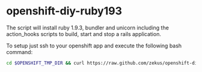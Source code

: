 openshift-diy-ruby193
=====================

The script will install ruby 1.9.3, bundler and unicorn including the action_hooks scripts to build, start and stop a rails application.

To setup just ssh to your openshift app and execute the following bash command:

```bash
cd $OPENSHIFT_TMP_DIR && curl https://raw.github.com/zekus/openshift-diy-ruby193/master/setup.sh | sh
```
